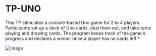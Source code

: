 # TP-UNO
This TP stimulates a console-based Uno game for 2 to 4 players. Participants set up a deck of Uno cards, deal them out, and take turns playing and drawing cards. The program keeps track of the game's progress and declares a winner once a player has no cards left.*

![image](https://github.com/user-attachments/assets/c5c140ed-600b-40a3-ade4-82679ad8005b)

